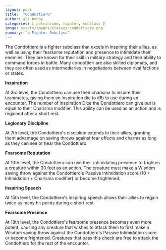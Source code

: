 ```yaml
---
layout: post
title:  "Condottiero"
author: ali-bobby
categories: [ polychrome, fighter, subclass ]
image: assets/images/classes/condottiero.png
summary: "a Fighter Subclass"
---
```


The Condottiero is a fighter subclass that excels in inspiring their allies, as well as using their fearsome reputation and presence to intimidate their enemies. They are known for their skill in military strategy and their ability to command forces in battle. Many condottieri are also skilled diplomats, and they are often used as intermediaries in negotiations between rival factions or states.

**Inspiration**

At 3rd level, the Condottiero can use their charisma to inspire their teammates, giving them an Inspiration die (a d6) to use during an encounter. The number of Inspiration Dice the Condottiero can give out is equal to their Charisma modifier. This ability can be used as an action and is regained after a short rest.

**Legionary Discipline**

At 7th level, the Condottiero's discipline extends to their allies, granting them advantage on saving throws against fear effects and charms as long as they can see or hear the Condottiero.

**Fearsome Reputation**

At 10th level, the Condottiero can use their intimidating presence to frighten a creature within 30 feet as an action. The creature must make a Wisdom saving throw against the Condottiero's Passive Intimidation score (10 + Intimidation + Charisma modifier) or become frightened.

**Inspiring Speech**

At 15th level, the Condottiero's inspiring speech allows their allies to regain twice as many hit points during a short rest.

**Fearsome Presence**

At 18th level, the Condottiero's fearsome presence becomes even more potent, causing any creature that wishes to attack them to first make a Wisdom saving throw against the Condottiero's Passive Intimidation score or become frightened. Creatures that pass this check are free to attack the Condottiero for the rest of the encounter.